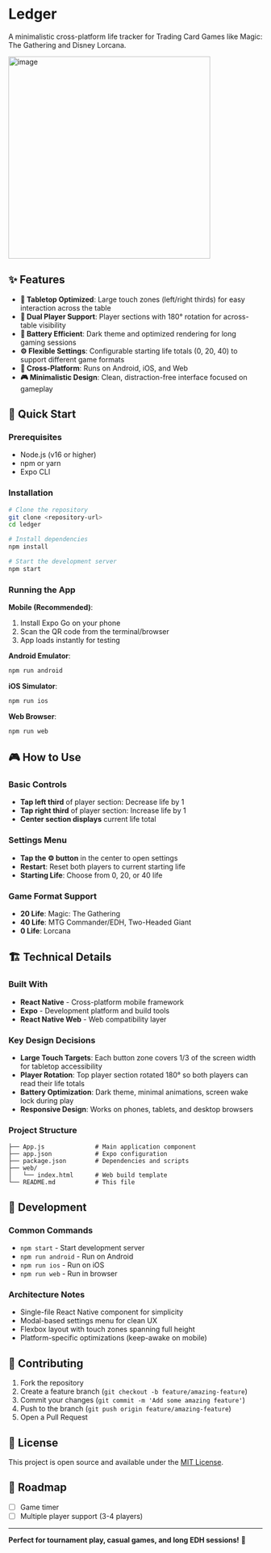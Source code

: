 # Ledger

A minimalistic cross-platform life tracker for Trading Card Games like Magic: The Gathering and Disney Lorcana.

<img height="400" alt="image" src="https://github.com/user-attachments/assets/12383a6c-2be7-48f0-b794-db5870befa43" />

## ✨ Features

- **🎯 Tabletop Optimized**: Large touch zones (left/right thirds) for easy interaction across the table
- **🔄 Dual Player Support**: Player sections with 180° rotation for across-table visibility
- **🔋 Battery Efficient**: Dark theme and optimized rendering for long gaming sessions
- **⚙️ Flexible Settings**: Configurable starting life totals (0, 20, 40) to support different game formats
- **📱 Cross-Platform**: Runs on Android, iOS, and Web
- **🎮 Minimalistic Design**: Clean, distraction-free interface focused on gameplay

## 🚀 Quick Start

### Prerequisites
- Node.js (v16 or higher)
- npm or yarn
- Expo CLI

### Installation

```bash
# Clone the repository
git clone <repository-url>
cd ledger

# Install dependencies
npm install

# Start the development server
npm start
```

### Running the App

**Mobile (Recommended)**:
1. Install Expo Go on your phone
2. Scan the QR code from the terminal/browser
3. App loads instantly for testing

**Android Emulator**:
```bash
npm run android
```

**iOS Simulator**:
```bash
npm run ios
```

**Web Browser**:
```bash
npm run web
```

## 🎮 How to Use

### Basic Controls
- **Tap left third** of player section: Decrease life by 1
- **Tap right third** of player section: Increase life by 1
- **Center section displays** current life total

### Settings Menu
- **Tap the ⚙️ button** in the center to open settings
- **Restart**: Reset both players to current starting life
- **Starting Life**: Choose from 0, 20, or 40 life

### Game Format Support
- **20 Life**: Magic: The Gathering
- **40 Life**: MTG Commander/EDH, Two-Headed Giant
- **0 Life**: Lorcana

## 🏗️ Technical Details

### Built With
- **React Native** - Cross-platform mobile framework
- **Expo** - Development platform and build tools
- **React Native Web** - Web compatibility layer

### Key Design Decisions
- **Large Touch Targets**: Each button zone covers 1/3 of the screen width for tabletop accessibility
- **Player Rotation**: Top player section rotated 180° so both players can read their life totals
- **Battery Optimization**: Dark theme, minimal animations, screen wake lock during play
- **Responsive Design**: Works on phones, tablets, and desktop browsers

### Project Structure
```
├── App.js              # Main application component
├── app.json            # Expo configuration
├── package.json        # Dependencies and scripts
├── web/
│   └── index.html      # Web build template
└── README.md           # This file
```

## 🔧 Development

### Common Commands
- `npm start` - Start development server
- `npm run android` - Run on Android
- `npm run ios` - Run on iOS  
- `npm run web` - Run in browser

### Architecture Notes
- Single-file React Native component for simplicity
- Modal-based settings menu for clean UX
- Flexbox layout with touch zones spanning full height
- Platform-specific optimizations (keep-awake on mobile)

## 🤝 Contributing

1. Fork the repository
2. Create a feature branch (`git checkout -b feature/amazing-feature`)
3. Commit your changes (`git commit -m 'Add some amazing feature'`)
4. Push to the branch (`git push origin feature/amazing-feature`)
5. Open a Pull Request

## 📄 License

This project is open source and available under the [MIT License](LICENSE).

## 🎯 Roadmap

- [ ] Game timer
- [ ] Multiple player support (3-4 players)

---

**Perfect for tournament play, casual games, and long EDH sessions!** 🎲
